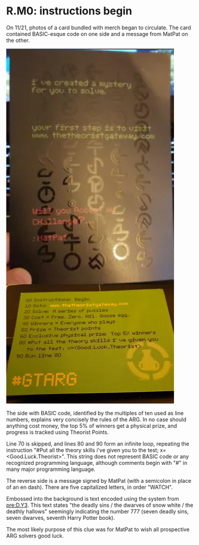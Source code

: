 # R.M0: instructions begin

On 11/21, photos of a card bundled with merch began to circulate.
The card contained BASIC-esque code on one side and a message from MatPat on the other.

![](../../assets/1.r.m0.card.png)

The side with BASIC code, identified by the multiples of ten used as line numbers, explains very concisely the rules of the ARG.
In no case should anything cost money, the top 5% of winners get a physical prize, and progress is tracked using Theorist Points.

Line 70 is skipped, and lines 80 and 90 form an infinite loop, repeating the instruction "\#Put all the theory skills i've given you to the test; x=&lt;Good.Luck.Theorist&gt;".
This string does not represent BASIC code or any recognized programming language, although comments begin with "\#" in many major programming language.

The reverse side is a message signed by MatPat \(with a semicolon in place of an en dash\).
There are five capitalized letters, in order "WATCH".

Embossed into the background is text encoded using the system from [pre:D.Y3](../../pre-arg/digital/d.y3.md).
This text states "the deadly sins / the dwarves of snow white / the deathly hallows" seemingly indicating the number 777 \(seven deadly sins, seven dwarves, seventh Harry Potter book\).

The most likely purpose of this clue was for MatPat to wish all prospective ARG solvers good luck.

